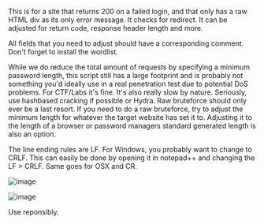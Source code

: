 This is for a site that returns 200 on a failed login, and that only has a raw HTML div as its only error message. It checks for redirect. It can be adjusted for return code, response header length and more.

All fields that you need to adjust should have a corresponding comment. Don't forget to install the wordlist. 

While we do reduce the total amount of requests by specifying a minimum password length, this script still has a large footprint and is probably not something you'd ideally use in a real penetration test due to potential DoS problems. For CTF/Labs it's fine. It's also really slow by nature. Seriously, use hashbased cracking if possible or Hydra. Raw bruteforce should only ever be a last resort. If you need to do a raw bruteforce, try to adjust the minimum length for whatever the target website has set it to. Adjusting it to the length of a browser or password managers standard generated length is also an option.

The line ending rules are LF. For Windows, you probably want to change to CRLF. This can easily be done by opening it in notepad++ and changing the LF > CRLF. Same goes for OSX and CR.

![image](https://github.com/bucketcat/Simple-BF/assets/91589201/9c714700-60c1-4f47-914a-9be4ab2c8396)




![image](https://github.com/bucketcat/Simple-BF/assets/91589201/af812b7b-dc9f-49e6-94c8-d8c893861995)



Use reponsibly.

